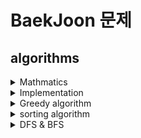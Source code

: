 # BaekJoon 문제

## algorithms

<details>
<summary>Mathmatics</summary>
<div markdown="1">

    1000, 1001, 1008, 1330, 1712, 2292, 2588, 2753, 2839, 2884, 10430, 10998
    
</div>
</details>

<details>
<summary>Implementation</summary>
<div markdown="1">

    1000, 1001, 1008, 1330, 2557, 2750, 2753, 9498, 10171, 10172, 10430, 10718, 10869, 10998, 14681
    
</div>
</details>

<details>
<summary>Greedy algorithm</summary>
<div markdown="1">

    2839, 11047, 11399
    
</div>
</details>

<details>
<summary>sorting algorithm</summary>
<div markdown="1">

    2750, 11399
    
</div>
</details>

<details>
<summary>DFS & BFS</summary>
<div markdown="1">

    1260
    
</div>
</details>
